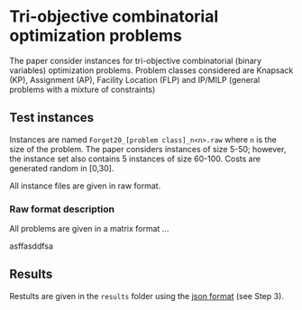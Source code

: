 # Tri-objective combinatorial optimization problems

The paper consider instances for tri-objective combinatorial (binary variables) optimization problems. 
Problem classes considered are Knapsack (KP), Assignment (AP), Facility Location (FLP) and IP/MILP (general problems with a mixture of constraints)


## Test instances

Instances are named `Forget20_[problem class]_n<n>.raw` where `n` is the size of the problem. The paper considers
instances of size 5-50; however, the instance set also contains 5 instances of size 60-100. Costs
are generated random in [0,30].

All instance files are given in raw format. 


### Raw format description 

All problems are given in a matrix format ...


asffasddfsa



## Results

Restults are given in the `results` folder using the [json
format](https://github.com/MCDMSociety/MOrepo/blob/master/contribute.md) (see Step 3). 




